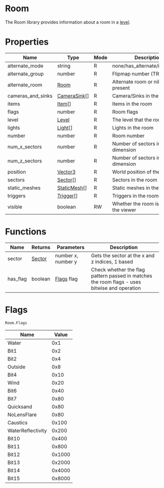 # Room

The Room library provides information about a room in a [level](level.md).

# Properties
| Name | Type | Mode | Description |
| ---- | ---- | ---- | ---- |
| alternate_mode | string | R | none/has_alternate/is_alternate |
| alternate_group | number | R | Flipmap number (TR4+) |
| alternate_room | [Room](room.md) | R | Alternate room or nil if not present |
| cameras_and_sinks | [CameraSink](camera_sink.md)[] | R | Camera/Sinks in the room |
| items | [Item](item.md)[] | R | Items in the room |
| flags | number | R | Room flags |
| level | [Level](level.md) | R | The level that the room is in |
| lights | [Light](light.md)[] | R | Lights in the room |
| number | number | R | Room number |
| num_x_sectors | number | R | Number of sectors in the x dimension |
| num_z_sectors | number | R | Number of sectors in the z dimension |
| position | [Vector3](vector3.md) | R | World position of the room |
| sectors | [Sector](sector.md)[] | R | Sectors in the room
| static_meshes | [StaticMesh](staticmesh.md)[] | R | Static meshes in the room |
| triggers | [Trigger](trigger.md)[] | R | Triggers in the room |
| visible | boolean | RW | Whether the room is visible in the viewer |

# Functions

| Name | Returns | Parameters | Description |
| ---- | ------- | ---------- | ----------- |
| sector | [Sector](sector.md) | number x, number y | Gets the sector at the x and z indices, 1 based |
| has_flag | boolean | [Flags](#flags) flag | Check whether the flag pattern passed in matches the room flags - uses bitwise and operation |

# Flags

```Room.Flags```

| Name | Value |
| ---- | ----- |
| Water | 0x1 |
| Bit1 | 0x2 |
| Bit2 | 0x4 |
| Outside | 0x8 |
| Bit4 | 0x10 |
| Wind | 0x20 |
| Bit6 | 0x40 |
| Bit7 | 0x80 |
| Quicksand | 0x80 |
| NoLensFlare | 0x80 |
| Caustics | 0x100 |
| WaterReflectivity | 0x200 |
| Bit10 | 0x400 |
| Bit11 | 0x800 |
| Bit12 | 0x1000 |
| Bit13 | 0x2000 |
| Bit14 | 0x4000 |
| Bit15 | 0x8000 |
